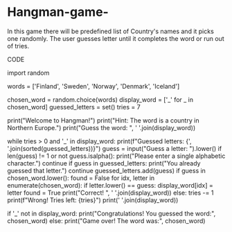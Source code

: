 # Hangman-game-
In this game there will be predefined list of Country's names and it picks one randomly. The user guesses letter until it completes the word or run out of tries.

CODE

import random

words = ['Finland', 'Sweden', 'Norway', 'Denmark', 'Iceland']

chosen_word = random.choice(words)
display_word = ['_' for _ in chosen_word]
guessed_letters = set()
tries = 7

print("Welcome to Hangman!")
print("Hint: The word is a country in Northern Europe.")
print("Guess the word: ", ' '.join(display_word))

while tries > 0 and '_' in display_word:
    print(f"Guessed letters: {', '.join(sorted(guessed_letters))}")
    guess = input("Guess a letter: ").lower()
    if len(guess) != 1 or not guess.isalpha():
        print("Please enter a single alphabetic character.")
        continue
    if guess in guessed_letters:
        print("You already guessed that letter.")
        continue
    guessed_letters.add(guess)
    if guess in chosen_word.lower():
        found = False
        for idx, letter in enumerate(chosen_word):
            if letter.lower() == guess:
                display_word[idx] = letter
                found = True
        print("Correct! ", ' '.join(display_word))
    else:
        tries -= 1
        print(f"Wrong! Tries left: {tries}")
        print(' '.join(display_word))

if '_' not in display_word:
    print("Congratulations! You guessed the word:", chosen_word)
else:
    print("Game over! The word was:", chosen_word)
